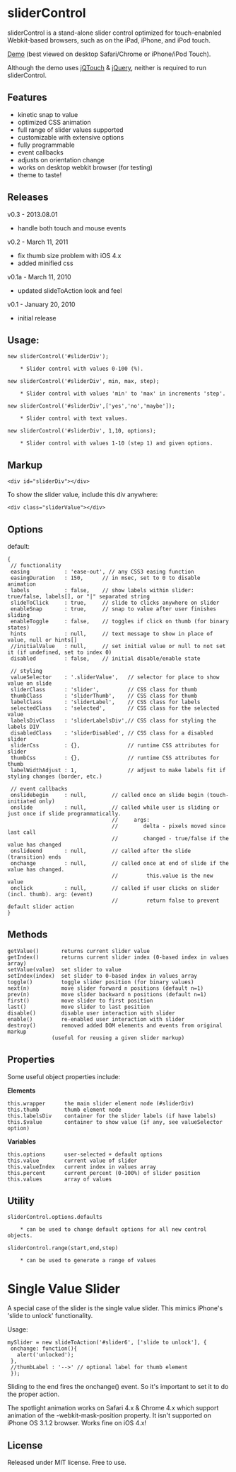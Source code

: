 # sliderControl

sliderControl is a stand-alone slider control optimized for touch-enabnled Webkit-based browsers, such as on the iPad, iPhone, and iPod touch.

[Demo](http://42at.com/lab/sliderControl) (best viewed on desktop Safari/Chrome or iPhone/iPod Touch).

Although the demo uses [jQTouch](http://www.jqtouch.com/) & [jQuery](http://jquery.com/), neither is required to run sliderControl.

## Features

* kinetic snap to value
* optimized CSS animation
* full range of slider values supported
* customizable with extensive options
* fully programmable
* event callbacks
* adjusts on orientation change
* works on desktop webkit browser (for testing)
* theme to taste!

## Releases

v0.3 - 2013.08.01
 * handle both touch and mouse events

v0.2 - March 11, 2011
 * fix thumb size problem with iOS 4.x
 * added minified css

v0.1a - March 11, 2010 
 * updated slideToAction look and feel

v0.1 - January 20, 2010
 * initial release

## Usage:

	new sliderControl('#sliderDiv');

		* Slider control with values 0-100 (%).

	new sliderControl('#sliderDiv', min, max, step);

		* Slider control with values 'min' to 'max' in increments 'step'.

	new sliderControl('#sliderDiv',['yes','no','maybe']);

		* Slider control with text values.

	new sliderControl('#sliderDiv', 1,10, options);

		* Slider control with values 1-10 (step 1) and given options.

## Markup

	<div id="sliderDiv"></div>

To show the slider value, include this div anywhere:

	<div class="sliderValue"></div>

## Options

default:

	{
	 // functionality
	 easing           : 'ease-out', // any CSS3 easing function
	 easingDuration   : 150,      // in msec, set to 0 to disable animation
	 labels           : false,    // show labels within slider: true/false, labels[], or "|" separated string
	 slideToClick     : true,     // slide to clicks anywhere on slider
	 enableSnap       : true,     // snap to value after user finishes sliding
	 enableToggle     : false,    // toggles if click on thumb (for binary states)
	 hints            : null,     // text message to show in place of value, null or hints[]
	 //initialValue   : null,     // set initial value or null to not set it (if undefined, set to index 0)
	 disabled         : false,    // initial disable/enable state

	 // styling
	 valueSelector    : '.sliderValue',   // selector for place to show value on slide
	 sliderClass      : 'slider',         // CSS class for thumb
	 thumbClass       : 'sliderThumb',    // CSS class for thumb
	 labelClass       : 'sliderLabel',    // CSS class for labels
	 selectedClass    : 'selected',       // CSS class for the selected value
	 labelsDivClass   : 'sliderLabelsDiv',// CSS class for styling the labels DIV
	 disabledClass    : 'sliderDisabled', // CSS class for a disabled slider
	 sliderCss        : {},               // runtime CSS attributes for slider
	 thumbCss         : {},               // runtime CSS attributes for thumb
	 labelWidthAdjust : 1,                // adjust to make labels fit if styling changes (border, etc.)

	 // event callbacks
	 onslidebegin     : null,        // called once on slide begin (touch-initiated only)
	 onslide          : null,        // called while user is sliding or just once if slide programmatically.
									 //     args:
									 //        delta - pixels moved since last call
									 //        changed - true/false if the value has changed
	 onslideend       : null,        // called after the slide (transition) ends
	 onchange         : null,        // called once at end of slide if the value has changed.
									 //         this.value is the new value
	 onclick          : null,        // called if user clicks on slider (incl. thumb). arg: (event)
									 //         return false to prevent default slider action
	}

## Methods

	getValue()       returns current slider value
	getIndex()       returns current slider index (0-based index in values array)
	setValue(value)  set slider to value
	setIndex(index)  set slider to 0-based index in values array
	toggle()         toggle slider position (for binary values)
	next(n)          move slider forward n positions (default n=1)
	prev(n)          move slider backward n positions (default n=1)
	first()          move slider to first position
	last()           move slider to last position
	disable()        disable user interaction with slider
	enable()         re-enabled user interaction with slider
	destroy()        removed added DOM elements and events from original markup
				  (useful for reusing a given slider markup)

## Properties

Some useful object properties include:

**Elements**

	this.wrapper      the main slider element node (#sliderDiv)
	this.thumb        thumb element node
	this.labelsDiv    container for the slider labels (if have labels)
	this.$value       container to show value (if any, see valueSelector option)

**Variables**

	this.options      user-selected + default options
	this.value        current value of slider
	this.valueIndex   current index in values array
	this.percent      current percent (0-100%) of slider position
	this.values       array of values

## Utility

	sliderControl.options.defaults

		* can be used to change default options for all new control objects.

	sliderControl.range(start,end,step)

		* can be used to generate a range of values

# Single Value Slider

A special case of the slider is the single value slider. This mimics iPhone's 'slide to unlock' functionality.

Usage:

	mySlider = new slideToAction('#slider6', ['slide to unlock'], {
	 onchange: function(){
	   alert('unlocked');
	 },
	 //thumbLabel : '-->' // optional label for thumb element
	 });

Sliding to the end fires the onchange() event.  So it's important to set it to do the proper action.

The spotlight animation works on Safari 4.x & Chrome 4.x which support animation of the -webkit-mask-position property.
It isn't supported on iPhone OS 3.1.2 browser.  Works fine  on iOS 4.x!

## License

Released under MIT license.  Free to use.